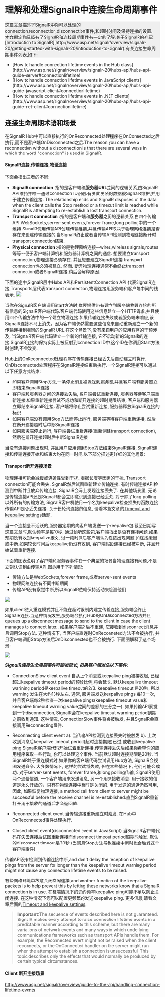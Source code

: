 # 理解和处理SignalR中连接生命周期事件
<p style='background-color:#EFEFEF'>
这篇文章描述了SignalR中你可以处理的connection,reconnection,disconnection事件,和超时时间及保持连接的设置.
<br />
本文假定您已经有了SignalR和连接周期事件有一定的了解.关于SignalR的介绍
[Introduction to SignalR](http://www.asp.net/signalr/overview/signalr-20/getting-started-with-signalr-20/introduction-to-signalr).有关连接生命周期事件列表,如下:
<ul>
<li>[How to handle connection lifetime events in the Hub class](http://www.asp.net/signalr/overview/signalr-20/hubs-api/hubs-api-guide-server#connectionlifetime)</i>
<li>[How to handle connection lifetime events in JavaScript clients](http://www.asp.net/signalr/overview/signalr-20/hubs-api/hubs-api-guide-javascript-client#connectionlifetime)</i>
<li>[How to handle connection lifetime events in .NET clients](http://www.asp.net/signalr/overview/signalr-20/hubs-api/hubs-api-guide-net-client#connectionlifetime)</i>
</ul>
</p>

## 连接生命周期术语和场景
在SignalR Hub中可以直接执行的OnReconnected处理程序在OnConnected之后执行,而不是客户端OnDisconnected之后.The reason you can have a reconnection without a disconnection is that there are several ways in which the word "connection" is used in SignalR.

#### SignalR连接,传输连接,物理连接
下面会指出三者的不同:

* **SignalR connection** :指的是客户端和**服务器URL**之间的逻辑关系,由SignalR API维持并唯一通过connection ID识别.有关此关系的数据被SignalR维护,并用于建立传输连接. The relationship ends and SignalR disposes of the data when the client calls the Stop method or a timeout limit is reached while SignalR is attempting to re-establish a lost transport connection.
* **Transport connection** :指的是客户端和**服务器**之间的逻辑关系,由四个传输API WebSockets,server-sent events,forever frame,long polling中的一个维持.SianalR使用传输API创建传输连接,并且传输API取决于物理网络连接是否存在来创建传输连接的.当SignalR终止或者当传输API检测到物理连接断开时transport connection结束.
* **Physical connection** :指的是物理网络连接--wires,wireless signals,routes等等--便于客户端计算机和服务器计算机之间的通信. 想要建立transport connection,物理连接必须存在. 并且想要建立SignalR连接 transport connection也必须被建立. 然而, 断开物理连接通常不会终止transport connection或者SignalR连接,稍后会解释原因.

下面的途中,SignalR层中Hubs API和PersistentConnection API 代表SignalR连接,Transports层代表transport connection,物理连接用服务端和客户端中间的线表示.
![](..\img\intro_architecture.png)

当你在SignalR客户端调用Start方法时,你要提供带有建立到服务端物理连接的所有信息的SignalR客户端代码.客户端代码使用这些信息建立一个HTTP请求,并且使用四个传输方法中的一个建立物理连接.如果传输连接失败或者服务端未响应,该SignalR连接不马上消失，因为客户端仍然需要这些信息来自动重新建立一个新的传输连接到相同的SignalR URL.在这个场景下,没有来自用户的应用程序的干预涉及, 当SignalR客户端代码建立一个新的传输连接, 它不启动新的SignalR的连接.SignalR连接的保持实际上被反射到connection ID中,这个ID在你调用Start方法时创建,不会改变.

Hub上的OnReconnected处理程序在传输连接已经丢失后自动建立时执行.
OnDisconnected处理程序在SignalR连接结束后执行.一个SignalR连接可以通过以下任意方式结束:
* 如果客户调用Stop方法,一条停止消息被发送到服务器,并且客户端和服务器立即结束SignalR连接
* 客户端和服务器之间的连接丢失后, 客户端尝试重新连接, 服务器等待客户端重新连接.如果重新连接尝试不成功和断开连接的超时期限结束, 客户端和服务器立即结束SignalR连接. 客户端将停止尝试重新连接, 服务器释放SignalR连接的标识
* 如果客户端没有调用Stop方法而停止运行, 服务端等待客户端重新连接, 然后在断开连接超时后中断SignalR连接
* 如果服务端停止运行, 客户端尝试重新连接(重新创建transport connection), 然后在断开连接超时后中断SignalR连接

当没有连接问题出现时, 并且用户应用调用Stop方法结束SignalR连接, SignalR连接和传输连接开始和结束大约在同一时间.以下部分描述更详细的其他场景:

#### Transport断开连接场景
物理连接可能会减缓或连通性受到干扰. 根据长度等因素的干扰, Transport connection可能会丢失. SignalR然后试图重新建立传输连接. 有时传输连接API检测到中断并且放弃传输连接, SignalR会马上发现连接丢失了. 在其他场景里, 无论是传输连接API还是SignalR都会立即意识到连接已经丢失. 对于除了long polling以外所有的传输方法, SignalR客户机使用一个名为keepalive检查损失的函数连接传输API是否丢失连接. 关于长轮询连接的信息, 请看本篇文章的[Timeout and keepalive settings](http://www.asp.net/signalr/overview/guide-to-the-api/handling-connection-lifetime-events#timeoutkeepalive)话题.

当一个连接是不活跃的,服务器定期的向客户端发送一个keepalive包.截至日期写这篇文章时,默认频率是每10秒.  通过侦听这些包,客户端指出是否有连接问题.如果预期没有收到keepalive报文, 过一段时间后客户端认为连接出现问题,如连接缓慢或中断.如果较长时间后keepalive仍没有收到, 客户端假设连接已经被中断, 并且开始试着重新连接.

下面的图表说明了客户端和服务器事件在一个典型的场景当物理连接有问题,不是立刻认识到由传输API.图适用于下列情形:

* 传输方法是WebSockets,forever frame,或者server-sent events
* 物理网络连接有不同中断期间
* 传输API没有察觉中断,所以SignalR依赖保持活动来检测他们
 
![](..\img\transportdisconnections.png)

如果client进入重连模式并且不能在超时限制内建立传输连接,服务端会终止SignalR连接.当这种情况发生,服务端会执行Hub的OnDisconnected方法并且queues up a disconnect message to send to the client in case the client manages to connect later.. 如果客户端之后不重连, 它接收到disconnect消息并且调用Stop方法. 这种情况下, 当客户端重连时OnReconneted方法不会被执行, 并且客户端调用Strop方法后OnDisconnected也不会被执行. 下面图解释了这个场景:

![](..\img\transportdisruptionstimeout.png)


***SignalR连接生命周期事件可能被延长, 如果客户端发生以下事件***:

* ConnectionSlow client event
自从上个消息或keepalive ping被接收起, 已经超过keepalive timeout period的预设比例,将会延长. 默认keepalive timeout warining period是keepalive timeout的2/3. keepalive timeout 是20秒, 所以warning 发生在大约13秒左右.
通常, 服务端发送keepalive pings 每10一次, 并且客户端每2秒检查一次keepalive pings(keepalive timeout value和keepalive timeout warning value之间的差额的三分之一).
如果传输API察觉到一个disconnection, SignalR会在keepalive timeout warning period到期之前收到通知. 这种情况, ConnectionSlow事件将会被触发, 并且SignalR会直接调用Reconnecting事件.

* Reconnecting client event
a). 当传输API检测到连接丢失时被触发
b). 上次收到消息后keepalive timeout period(超时连接期限)已过,或收到keepalive ping
SignalR客户端代码开始试着重新连接.传输连接丢失后如果你希望你的应用程序采取一些行动, 你可以处理这个事件. 当前默认超时连接期限是20秒.
当SignalR处于重连模式时,如果你的客户端代码尝试调用Hub方法, SignalR会视图发送命令. 大多数情况下, 这样的尝试将失败, 但在某些情况下, 他们可能会成功. 对于server-sent events, forever frame,和long polling传输, SignalR使用两个通信信道, 一个客户端用来发送消息, 另一个用来接收消息. 用于接收的信道是永久开放的，只有在物理连接中断时是关闭的. 用于发送的通道仍然可用, 因此, 如果恢复物理连接, a method call from client to server might be successful before the receive channel is re-established.直到SignalR重新打开用于接收的通道后才会返回值.

* Reconnected client event
当传输连接重新建立时触发. 在Hub中OnReconnected事件处理执行.

* Closed client event(disconnected event in JavaScript)
当SignalR客户端代码在失去连接后试图重新连接而disconnect timeout period超期时触发. 默认的disconnect timeout是30秒.(当调用Stop方法导致连接中断时也会触发这个客户端事件)

传输API没有检测到传输连接中断,and don't delay the reception of keepalive pings from the server for longer than the keepalive timeout warning period might not cause any connection lifetime events to be raised.

有些网络环境中故意关闭空闲连接,and another function of the keepalive packets is to help prevent this by letting these networks know that a SignalR connection is in use. 在极端情况下的违约频率keepalive ping可能不足以防止关闭连接. 在这种情况下您可以配置更频繁的发送keepalive ping. 更多信息,请看文章后面的[Timeout and keepalive settings](http://www.asp.net/signalr/overview/guide-to-the-api/handling-connection-lifetime-events#timeoutkeepalive).

> **Important**:The sequence of events described here is not guaranteed. SignalR makes every attempt to raise connection lifetime events in a predictable manner according to this scheme, but there are many variations of network events and many ways in which underlying communications frameworks such as transport APIs handle them. For example, the Reconnected event might not be raised when the client reconnects, or the OnConnected handler on the server might run when the attempt to establish a connection is unsuccessful. This topic describes only the effects that would normally be produced by certain typical circumstances.


#### Client 断开连接场景
http://www.asp.net/signalr/overview/guide-to-the-api/handling-connection-lifetime-events
